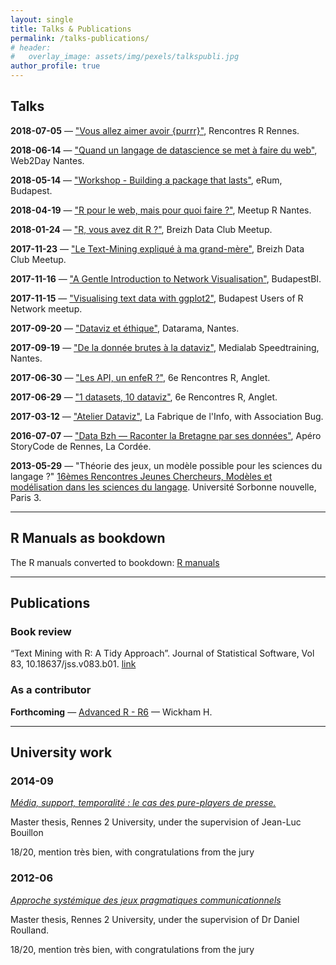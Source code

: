 ```yaml
---
layout: single
title: Talks & Publications
permalink: /talks-publications/
# header: 
#   overlay_image: assets/img/pexels/talkspubli.jpg
author_profile: true
---
```


## Talks

__2018-07-05__ — ["Vous allez aimer avoir {purrr}"](https://github.com/ColinFay/conf/tree/master/2018-07-rencontresr-rennes), Rencontres R Rennes. 

__2018-06-14__ — ["Quand un langage de datascience se met à faire du web"](https://github.com/ColinFay/conf/tree/master/2018-06-Web2Day-Nantes), Web2Day Nantes. 

__2018-05-14__ — ["Workshop - Building a package that lasts"](https://github.com/ColinFay/erum2018), eRum, Budapest. 

__2018-04-19__ — ["R pour le web, mais pour quoi faire ?"](https://github.com/ColinFay/conf/tree/master/2018-04-nantes_R_meetup), Meetup R Nantes. 

__2018-01-24__ — ["R, vous avez dit R ?"](https://github.com/ThinkR-open/meetup-r), Breizh Data Club Meetup. 

__2017-11-23__ — ["Le Text-Mining expliqué à ma grand-mère"](https://github.com/ColinFay/conf/blob/master/2017-11-breizh-data-club/fay_colin_tm_explique_grand_mere.pdf), Breizh Data Club Meetup. 

__2017-11-16__ — ["A Gentle Introduction to Network Visualisation"](https://github.com/ColinFay/conf/blob/master/2017-11-budapest/fay_colin_visualise_network.pdf), BudapestBI. 

__2017-11-15__ — ["Visualising text data with ggplot2"](https://github.com/ColinFay/conf/blob/master/2017-11-budapest/fay_colin_text_data_ggplot2.pdf), Budapest Users of R Network meetup. 

__2017-09-20__ — ["Dataviz et éthique"](https://github.com/ColinFay/conf/blob/master/2017-09-Nantes-Digital-Week/Dataviz%20et%20%C3%A9thique.pdf), Datarama, Nantes. 

__2017-09-19__ — ["De la donnée brutes à la dataviz"](https://github.com/ColinFay/conf/blob/master/2017-09-Nantes-Digital-Week/Des%20donne%CC%81es%20brutes%20a%CC%80%20la%20dataviz.pdf), Medialab Speedtraining, Nantes. 

__2017-06-30__ — ["Les API, un enfeR ?"](https://github.com/ColinFay/conf/blob/master/2017-06-Anglet/api_enfer_colin_fay_thinkr.pdf), 6e Rencontres R, Anglet. 

__2017-06-29__ — ["1 datasets, 10 dataviz"](https://github.com/ColinFay/conf/blob/master/2017-06-Anglet/1_dataset_10_dataviz_colin_fay.pdf), 6e Rencontres R, Anglet. 


__2017-03-12__ — ["Atelier Dataviz"](https://github.com/ColinFay/conf/blob/master/2017-03-12-fabrique-info/La%20fabrique%20de%20l'info.pdf), La Fabrique de l'Info, with Association Bug.

__2016-07-07__ — ["Data Bzh — Raconter la Bretagne par ses données"](https://github.com/ColinFay/conf/blob/master/2016-07-7-storycode/data-bzh-storycode.pdf), Apéro StoryCode de Rennes, La Cordée.

__2013-05-29__ — "Théorie des jeux, un modèle possible pour les sciences du langage ?" [16èmes Rencontres Jeunes Chercheurs, Modèles et modélisation dans les sciences du langage](http://calenda.org/250256). Université Sorbonne nouvelle, Paris 3.

***

## R Manuals as bookdown

The R manuals converted to bookdown:  [R manuals](/r-manuals/)

***

## Publications 

### Book review 

“Text Mining with R: A Tidy Approach”. Journal of Statistical Software, Vol 83, 10.18637/jss.v083.b01. [link](https://www.jstatsoft.org/article/view/v083b01)

### As a contributor

__Forthcoming__ — [Advanced R - R6](https://adv-r.hadley.nz/r6) — Wickham H. 

***

## University work

### 2014-09

[_Média, support, temporalité : le cas des pure-players de presse._](https://dumas.ccsd.cnrs.fr/dumas-01130211)

Master thesis, Rennes 2 University, under the supervision of Jean-Luc Bouillon

18/20, mention très bien, with congratulations from the jury

### 2012-06

[_Approche systémique des jeux pragmatiques communicationnels_](http://www.memoireonline.com/12/12/6569/m_Approche-systemique-des-jeux-pragmatiques-communicationnels0.html)

Master thesis, Rennes 2 University, under the supervision of Dr Daniel Roulland.

18/20, mention très bien, with congratulations from the jury
